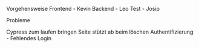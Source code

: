 Vorgehensweise
Frontend - Kevin
Backend - Leo
Test - Josip

Probleme

Cypress zum laufen bringen
Seite stützt ab beim löschen
Authentifizierung - Fehlendes Login
